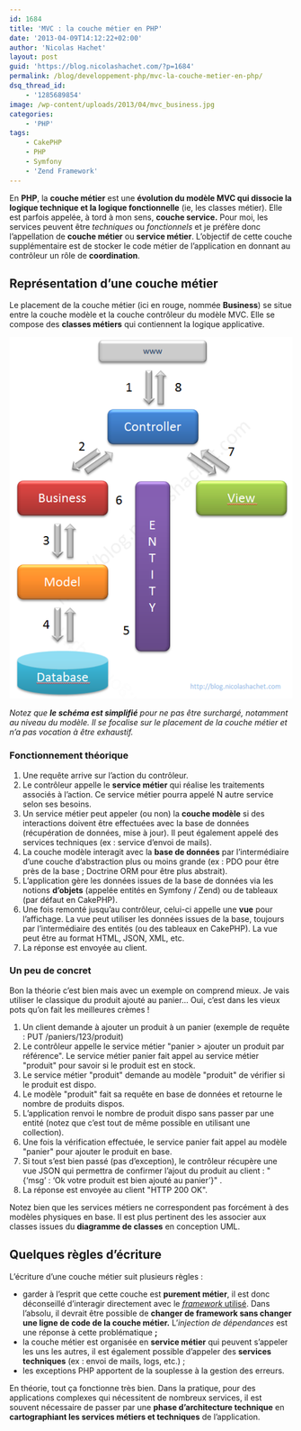 ```yaml
---
id: 1684
title: 'MVC : la couche métier en PHP'
date: '2013-04-09T14:12:22+02:00'
author: 'Nicolas Hachet'
layout: post
guid: 'https://blog.nicolashachet.com/?p=1684'
permalink: /blog/developpement-php/mvc-la-couche-metier-en-php/
dsq_thread_id:
    - '1285689854'
image: /wp-content/uploads/2013/04/mvc_business.jpg
categories:
    - 'PHP'
tags:
    - CakePHP
    - PHP
    - Symfony
    - 'Zend Framework'
---
```


En **PHP**, la **couche métier** est une **évolution du modèle MVC qui dissocie la** **logique technique et la logique fonctionnelle** (ie, les classes métier). Elle est parfois appelée, à tord à mon sens, **couche service.** Pour moi, les services peuvent être *techniques* ou *fonctionnels* et je préfère donc l’appellation de **couche métier** ou **service métier**. L’objectif de cette couche supplémentaire est de stocker le code métier de l’application en donnant au contrôleur un rôle de **coordination**.

## Représentation d’une couche métier

Le placement de la couche métier (ici en rouge, nommée **Business**) se situe entre la couche modèle et la couche contrôleur du modèle MVC. Elle se compose des **classes métiers** qui contiennent la logique applicative.


[![](/wp-content/uploads/2013/04/mvc_couche_service_metier.png "mvc_couche_service_metier")](/wp-content/uploads/2013/04/mvc_couche_service_metier.png)

*Notez que **le schéma est simplifié** pour ne pas être surchargé, notamment au niveau du modèle. Il se focalise sur le placement de la couche métier et n’a pas vocation à être exhaustif.*

### Fonctionnement théorique

1. Une requête arrive sur l’action du contrôleur.
2. Le contrôleur appelle le **service métier** qui réalise les traitements associés à l’action. Ce service métier pourra appelé N autre service selon ses besoins.
3. Un service métier peut appeler (ou non) la **couche modèle** si des interactions doivent être effectuées avec la base de données (récupération de données, mise à jour). Il peut également appelé des services techniques (ex : service d’envoi de mails).
4. La couche modèle interagit avec la **base de données** par l’intermédiaire d’une couche d’abstraction plus ou moins grande (ex : PDO pour être près de la base ; Doctrine ORM pour être plus abstrait).
5. L’application gère les données issues de la base de données via les notions **d’objets** (appelée entités en Symfony / Zend) ou de tableaux (par défaut en CakePHP).
6. Une fois remonté jusqu’au contrôleur, celui-ci appelle une **vue** pour l’affichage. La vue peut utiliser les données issues de la base, toujours par l’intermédiaire des entités (ou des tableaux en CakePHP). La vue peut être au format HTML, JSON, XML, etc.
7. La réponse est envoyée au client.

### Un peu de concret

Bon la théorie c’est bien mais avec un exemple on comprend mieux. Je vais utiliser le classique du produit ajouté au panier… Oui, c’est dans les vieux pots qu’on fait les meilleures crèmes !

1. Un client demande à ajouter un produit à un panier (exemple de requête : PUT /paniers/123/produit)
2. Le contrôleur appelle le service métier "panier > ajouter un produit par référence". Le service métier panier fait appel au service métier "produit" pour savoir si le produit est en stock.
3. Le service métier "produit" demande au modèle "produit" de vérifier si le produit est dispo.
4. Le modèle "produit" fait sa requête en base de données et retourne le nombre de produits dispos.
5. L’application renvoi le nombre de produit dispo sans passer par une entité (notez que c’est tout de même possible en utilisant une collection).
6. Une fois la vérification effectuée, le service panier fait appel au modèle "panier" pour ajouter le produit en base.
7. Si tout s’est bien passé (pas d’exception), le contrôleur récupère une vue JSON qui permettra de confirmer l’ajout du produit au client : "{‘msg’ : ‘Ok votre produit est bien ajouté au panier’}" .
8. La réponse est envoyée au client "HTTP 200 OK".

Notez bien que les services métiers ne correspondent pas forcément à des modèles physiques en base. Il est plus pertinent des les associer aux classes issues du **diagramme de classes** en conception UML.

## Quelques règles d’écriture

L’écriture d’une couche métier suit plusieurs règles :

- garder à l’esprit que cette couche est **purement métier**, il est donc déconseillé d’interagir directement avec le [*framework* utilisé](https://blog.nicolashachet.com/2013/04/05/technologies/php/pourquoi-utiliser-un-framework-php/ "Pourquoi utiliser un framework PHP ?"). Dans l’absolu, il devrait être possible de **changer de framework sans changer une ligne de code de la couche métier.** L’*injection de dépendances* est une réponse à cette problématique **;**
- la couche métier est organisée en **service métier** qui peuvent s’appeler les uns les autres, il est également possible d’appeler des **services techniques** (ex : envoi de mails, logs, etc.) ;
- les exceptions PHP apportent de la souplesse à la gestion des erreurs.

En théorie, tout ça fonctionne très bien. Dans la pratique, pour des applications complexes qui nécessitent de nombreux services, il est souvent nécessaire de passer par une **phase d’architecture technique** en **cartographiant les services métiers et techniques** de l’application.
